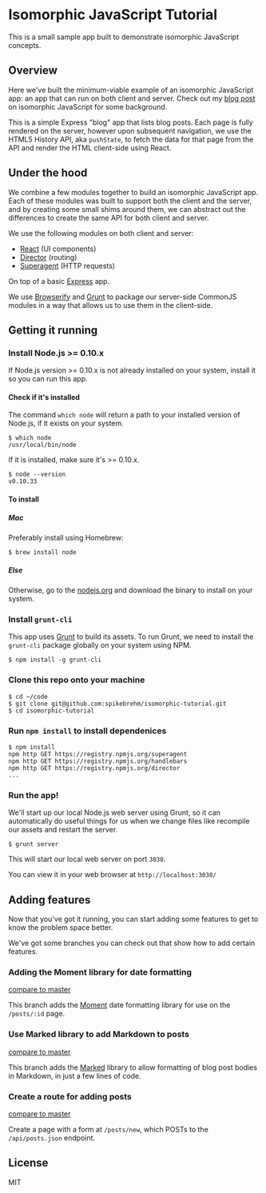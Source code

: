 Isomorphic JavaScript Tutorial
===================

This is a small sample app built to demonstrate isomorphic JavaScript concepts.


## Overview

Here we've built the minimum-viable example of an isomorphic JavaScript app: an
app that can run on both client and server. Check out my
[blog post](http://nerds.airbnb.com/isomorphic-javascript-future-web-apps/)
on isomorphic JavaScript for some background.

This is a simple Express "blog" app that lists blog posts. Each page is fully
rendered on the server, however upon subsequent navigation, we use the HTML5
History API, aka `pushState`, to fetch the data for that page from the API and
render the HTML client-side using React.

## Under the hood

We combine a few modules together to build an isomorphic JavaScript app. Each
of these modules was built to support both the client and the server, and by
creating some small shims around them, we can abstract out the differences to
create the same API for both client and server.

We use the following modules on both client and server:

* [React](https://github.com/facebook/react) (UI components)
* [Director](https://github.com/flatiron/director) (routing)
* [Superagent](https://github.com/visionmedia/superagent) (HTTP requests)

On top of a basic [Express](https://github.com/visionmedia/express) app.

We use [Browserify](http://browserify.org/) and [Grunt](http://gruntjs.com/) to
package our server-side CommonJS modules in a way that allows us to use them in
the client-side.

## Getting it running

### Install Node.js >= 0.10.x

If Node.js version >= 0.10.x is not already installed on your system, install it so you can run this app.

#### Check if it's installed

The command `which node` will return a path to your installed version of Node.js, if it exists on your system.

    $ which node
    /usr/local/bin/node

If it is installed, make sure it's >= 0.10.x.

    $ node --version
    v0.10.33

#### To install

##### Mac

Preferably install using Homebrew:

    $ brew install node

##### Else

Otherwise, go to the [nodejs.org](http://nodejs.org/) and download the binary to install on your system.

### Install `grunt-cli`

This app uses [Grunt](http://gruntjs.com/) to build its assets. To run Grunt, we need to install the `grunt-cli` package globally on your system using NPM.

    $ npm install -g grunt-cli

### Clone this repo onto your machine

    $ cd ~/code
    $ git clone git@github.com:spikebrehm/isomorphic-tutorial.git
    $ cd isomorphic-tutorial

### Run `npm install` to install dependenices

	$ npm install
	npm http GET https://registry.npmjs.org/superagent
	npm http GET https://registry.npmjs.org/handlebars
	npm http GET https://registry.npmjs.org/director
    ...

### Run the app!

We'll start up our local Node.js web server using Grunt, so it can automatically do useful things for us when we change files like recompile our assets and restart the server.

    $ grunt server

This will start our local web server on port `3030`.

You can view it in your web browser at `http://localhost:3030/`

## Adding features

Now that you've got it running, you can start adding some features to get to know the problem space better.

We've got some branches you can check out that show how to add certain features.

### Adding the Moment library for date formatting

[compare to master](https://github.com/spikebrehm/isomorphic-tutorial/compare/moment)

This branch adds the [Moment](http://momentjs.com/) date formatting library for use on the `/posts/:id` page.

### Use Marked library to add Markdown to posts

[compare to master](https://github.com/spikebrehm/isomorphic-tutorial/compare/markdown)

This branch adds the [Marked](https://github.com/chjj/marked) library to allow
formatting of blog post bodies in Markdown, in just a few lines of code.

### Create a route for adding posts

[compare to master](https://github.com/spikebrehm/isomorphic-tutorial/compare/posts-new)

Create a page with a form at `/posts/new`, which POSTs to the `/api/posts.json` endpoint.

## License

MIT
